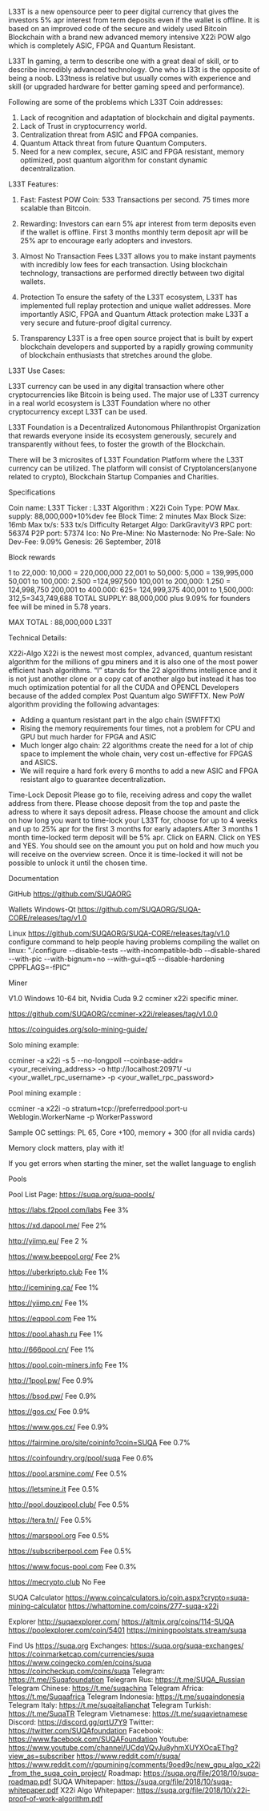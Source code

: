 L33T is a new opensource peer to peer digital currency that gives the investors 5% apr interest from term deposits even if the wallet is offline. It is based on an improved code of the secure and widely used Bitcoin Blockchain with a brand new advanced memory intensive X22i POW algo which is completely ASIC, FPGA and Quantum Resistant.

L33T In gaming, a term to describe one with a great deal of skill, or to describe incredibly advanced technology. One who is l33t is the opposite of being a noob. L33tness is relative but usually comes with experience and skill (or upgraded hardware for better gaming speed and performance).

Following are some of the problems which L33T Coin addresses:

1. Lack of recognition and adaptation of blockchain and digital payments.  
2. Lack of Trust in cryptocurrency world. 
3. Centralization threat from ASIC and FPGA companies.
4. Quantum Attack threat from future Quantum Computers.
5. Need for a new complex, secure, ASIC and FPGA resistant, memory optimized, post quantum algorithm for constant dynamic decentralization.


L33T Features:

1. Fast:
Fastest POW Coin: 533 Transactions per second. 75 times more scalable than Bitcoin.

2. Rewarding:
Investors can earn 5% apr interest from term deposits even if the wallet is offline. First 3 months monthly term deposit apr will be 25% apr to encourage early adopters and investors.  

3. Almost No Transaction Fees
L33T allows you to make instant payments with incredibly low fees for each transaction. Using blockchain technology, transactions are performed directly between two digital wallets.

4. Protection
To ensure the safety of the L33T ecosystem, L33T has implemented full replay protection and unique wallet addresses. More importantly ASIC, FPGA and Quantum Attack protection make L33T a very secure and future-proof digital currency. 
 
5. Transparency
L33T is a free open source project that is built by expert blockchain developers and supported by a rapidly growing community of blockchain enthusiasts that stretches around the globe. 

L33T Use Cases:

L33T currency can be used in any digital transaction where other cryptocurrencies like Bitcoin is being used. The major use of L33T currency in a real world ecosystem is L33T Foundation where no other cryptocurrency except L33T can be used. 

L33T Foundation is a Decentralized Autonomous Philanthropist Organization that rewards everyone inside its ecosystem generously, securely and transparently without fees, to foster the growth of the Blockchain.

There will be 3 microsites of L33T Foundation Platform where the L33T currency can be utilized. The platform will consist of Cryptolancers(anyone related to crypto), Blockchain Startup Companies and Charities.

Specifications

Coin name: L33T
Ticker : L33T
Algorithm : X22i
Coin Type: POW
Max. supply: 88,000,000+10%dev fee
Block Time: 2 minutes
Max Block Size: 16mb
Max tx/s: 533 tx/s
Difficulty Retarget Algo: DarkGravityV3
RPC port: 56374
P2P port: 57374
Ico: No
Pre-Mine: No
Masternode: No
Pre-Sale: No
Dev-Fee: 9.09%
Genesis: 26 September, 2018

Block rewards
 
1 to 22,000: 10,000  = 220,000,000
22,001 to  50,000: 5,000  = 139,995,000
50,001 to 100,000: 2.500 =124,997,500
100,001 to 200,000: 1.250 = 124,998,750
200,001 to  400.000: 625= 124,999,375
400,001 to 1,500,000: 312,5=343,749,688
TOTAL SUPPLY: 88,000,000  plus 9.09%
for founders fee will be mined in 5.78 years.

MAX TOTAL : 88,000,000 L33T

Technical Details:

X22i-Algo
X22i is the newest most complex, advanced, quantum resistant algorithm for the millions of gpu miners and it is also one of the most power efficient hash algorithms. “I” stands for the 22 algorithms intelligence and it is not just another clone or a copy cat of another algo but instead it has too much optimization potential for all the CUDA and OPENCL Developers because of the added complex Post Quantum algo SWIFFTX.
New PoW algorithm providing the following advantages:
- Adding a quantum resistant part in the algo chain (SWIFFTX)
- Rising the memory requirements four times, not a problem for CPU and GPU but much harder for FPGA and ASIC
- Much longer algo chain: 22 algorithms create the need for a lot of chip space to implement the whole chain, very cost un-effective for FPGAS and ASICS.
- We will require a hard fork every 6 months to add a new ASIC and FPGA resistant algo to guarantee decentralization.

Time-Lock Deposit
Please go to file, receiving adress and copy the wallet address from there.
Please choose deposit from the top and paste the adress to where it says deposit adress. Please choose the amount and click on how long  you want to time-lock your L33T for, choose for up to 4 weeks and up to 25% apr for the first 3 months for early adapters.After 3 months 1 month time-locked term deposit will be 5% apr.
Click on EARN. Click on YES and YES. You should see on  the amount you put on hold and how much you will receive on the overview screen. Once it is time-locked it will not be possible to unlock it until the chosen time.

Documentation


GitHub
https://github.com/SUQAORG

Wallets
Windows-Qt 
https://github.com/SUQAORG/SUQA-CORE/releases/tag/v1.0

Linux
https://github.com/SUQAORG/SUQA-CORE/releases/tag/v1.0
configure command to help people having problems compiling the wallet on linux:
"./configure --disable-tests --with-incompatible-bdb --disable-shared --with-pic --with-bignum=no --with-gui=qt5 --disable-hardening CPPFLAGS=-fPIC"

Miner


V1.0 Windows 10-64 bit, Nvidia Cuda 9.2 ccminer x22i specific miner.

https://github.com/SUQAORG/ccminer-x22i/releases/tag/v1.0.0


https://coinguides.org/solo-mining-guide/

Solo mining example:

ccminer -a x22i -s 5 --no-longpoll --coinbase-addr=<your_receiving_address> -o http://localhost:20971/ -u <your_wallet_rpc_username> -p <your_wallet_rpc_password>

Pool mining example :

ccminer -a x22i -o stratum+tcp://preferredpool:port-u Weblogin.WorkerName -p WorkerPassword

Sample OC settings: PL 65, Core +100, memory + 300 (for all nvidia cards)

Memory clock matters, play with it!

If you get errors when starting the miner, set the wallet language to english

Pools

Pool List Page: https://suqa.org/suqa-pools/

https://labs.f2pool.com/labs    Fee 3%

https://xd.dapool.me/             Fee 2%

http://yiimp.eu/                    Fee 2 %

https://www.beepool.org/      Fee 2%

https://uberkripto.club           Fee 1%

http://icemining.ca/               Fee 1%

https://yiimp.cn/                   Fee 1%

https://eqpool.com                Fee 1%

https://pool.ahash.ru             Fee 1%

http://666pool.cn/                 Fee 1%

https://pool.coin-miners.info  Fee 1%

http://1pool.pw/                   Fee 0.9%

https://bsod.pw/                   Fee 0.9%

https://gos.cx/                     Fee 0.9%

https://www.gos.cx/              Fee 0.9% 

https://fairmine.pro/site/coininfo?coin=SUQA    Fee 0.7%

https://coinfoundry.org/pool/suqa  Fee 0.6%

https://pool.arsmine.com/    Fee 0.5%

https://letsmine.it                 Fee  0.5% 

http://pool.douzipool.club/     Fee  0.5%

https://tera.tn//                    Fee 0.5%

https://marspool.org             Fee 0.5%

https://subscriberpool.com    Fee 0.5%


https://www.focus-pool.com   Fee 0.3%

https://mecrypto.club            No Fee

SUQA Calculator
https://www.coincalculators.io/coin.aspx?crypto=suqa-mining-calculator
https://whattomine.com/coins/277-suqa-x22i

Explorer
http://suqaexplorer.com/
https://altmix.org/coins/114-SUQA
https://poolexplorer.com/coin/5401
https://miningpoolstats.stream/suqa

Find Us
https://suqa.org
Exchanges: https://suqa.org/suqa-exchanges/
https://coinmarketcap.com/currencies/suqa
https://www.coingecko.com/en/coins/suqa
https://coincheckup.com/coins/suqa
Telegram: https://t.me//Suqafoundation
Telegram Rus: https://t.me/SUQA_Russian
Telegram Chinese: https://t.me/suqachina
Telegram Africa: https://t.me/Suqaafrica 
Telegram Indonesia: https://t.me/suqaindonesia
Telegram Italy: https://t.me/suqaitalianchat
Telegram Turkish: https://t.me/SuqaTR
Telegram Vietnamese:  https://t.me/suqavietnamese
Discord: https://discord.gg/qrtU7Y9
Twitter: https://twitter.com/SUQAfoundation
Facebook: https://www.facebook.com/SUQAFoundation
Youtube: https://www.youtube.com/channel/UCdqVQvJu8yhmXUYXOcaEThg?view_as=subscriber 
https://www.reddit.com/r/suqa/
https://www.reddit.com/r/gpumining/comments/9oed9c/new_gpu_algo_x22i_from_the_suqa_coin_project/
Roadmap: https://suqa.org/file/2018/10/suqa-roadmap.pdf
SUQA Whitepaper: https://suqa.org/file/2018/10/suqa-whitepaper.pdf
X22i Algo Whitepaper: https://suqa.org/file/2018/10/x22i-proof-of-work-algorithm.pdf
